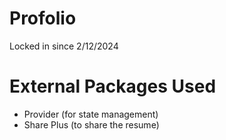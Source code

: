 # Profolio

Locked in since 2/12/2024

# External Packages Used
 - Provider (for state management)
 - Share Plus (to share the resume)
